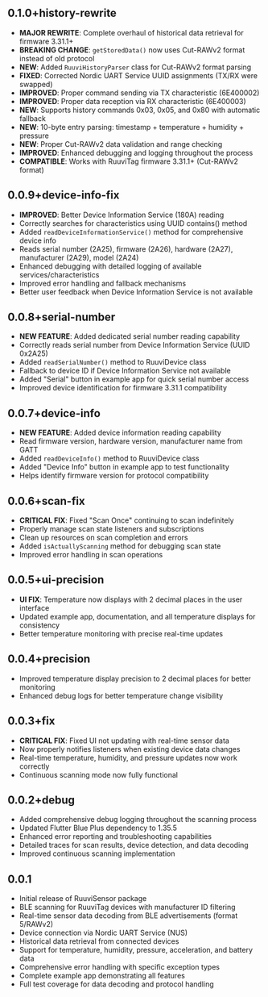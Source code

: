 ## 0.1.0+history-rewrite

* **MAJOR REWRITE**: Complete overhaul of historical data retrieval for firmware 3.31.1+
* **BREAKING CHANGE**: `getStoredData()` now uses Cut-RAWv2 format instead of old protocol
* **NEW**: Added `RuuviHistoryParser` class for Cut-RAWv2 format parsing
* **FIXED**: Corrected Nordic UART Service UUID assignments (TX/RX were swapped)
* **IMPROVED**: Proper command sending via TX characteristic (6E400002)
* **IMPROVED**: Proper data reception via RX characteristic (6E400003)
* **NEW**: Supports history commands 0x03, 0x05, and 0x80 with automatic fallback
* **NEW**: 10-byte entry parsing: timestamp + temperature + humidity + pressure
* **NEW**: Proper Cut-RAWv2 data validation and range checking
* **IMPROVED**: Enhanced debugging and logging throughout the process
* **COMPATIBLE**: Works with RuuviTag firmware 3.31.1+ (Cut-RAWv2 format)

## 0.0.9+device-info-fix

* **IMPROVED**: Better Device Information Service (180A) reading
* Correctly searches for characteristics using UUID contains() method
* Added `readDeviceInformationService()` method for comprehensive device info
* Reads serial number (2A25), firmware (2A26), hardware (2A27), manufacturer (2A29), model (2A24)
* Enhanced debugging with detailed logging of available services/characteristics
* Improved error handling and fallback mechanisms
* Better user feedback when Device Information Service is not available

## 0.0.8+serial-number

* **NEW FEATURE**: Added dedicated serial number reading capability
* Correctly reads serial number from Device Information Service (UUID 0x2A25)
* Added `readSerialNumber()` method to RuuviDevice class
* Fallback to device ID if Device Information Service not available
* Added "Serial" button in example app for quick serial number access
* Improved device identification for firmware 3.31.1 compatibility

## 0.0.7+device-info

* **NEW FEATURE**: Added device information reading capability
* Read firmware version, hardware version, manufacturer name from GATT
* Added `readDeviceInfo()` method to RuuviDevice class
* Added "Device Info" button in example app to test functionality
* Helps identify firmware version for protocol compatibility

## 0.0.6+scan-fix

* **CRITICAL FIX**: Fixed "Scan Once" continuing to scan indefinitely
* Properly manage scan state listeners and subscriptions
* Clean up resources on scan completion and errors
* Added `isActuallyScanning` method for debugging scan state
* Improved error handling in scan operations

## 0.0.5+ui-precision

* **UI FIX**: Temperature now displays with 2 decimal places in the user interface
* Updated example app, documentation, and all temperature displays for consistency
* Better temperature monitoring with precise real-time updates

## 0.0.4+precision

* Improved temperature display precision to 2 decimal places for better monitoring
* Enhanced debug logs for better temperature change visibility

## 0.0.3+fix

* **CRITICAL FIX**: Fixed UI not updating with real-time sensor data
* Now properly notifies listeners when existing device data changes
* Real-time temperature, humidity, and pressure updates now work correctly
* Continuous scanning mode now fully functional

## 0.0.2+debug

* Added comprehensive debug logging throughout the scanning process
* Updated Flutter Blue Plus dependency to 1.35.5
* Enhanced error reporting and troubleshooting capabilities
* Detailed traces for scan results, device detection, and data decoding
* Improved continuous scanning implementation

## 0.0.1

* Initial release of RuuviSensor package
* BLE scanning for RuuviTag devices with manufacturer ID filtering
* Real-time sensor data decoding from BLE advertisements (format 5/RAWv2)
* Device connection via Nordic UART Service (NUS)
* Historical data retrieval from connected devices
* Support for temperature, humidity, pressure, acceleration, and battery data
* Comprehensive error handling with specific exception types
* Complete example app demonstrating all features
* Full test coverage for data decoding and protocol handling
